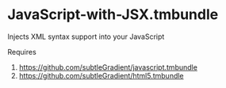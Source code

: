 JavaScript-with-JSX.tmbundle
============================

Injects XML syntax support into your JavaScript


Requires

1. https://github.com/subtleGradient/javascript.tmbundle
2. https://github.com/subtleGradient/html5.tmbundle
